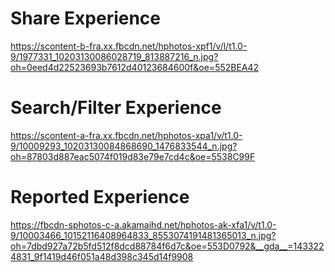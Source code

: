 # Share Experience #
https://scontent-b-fra.xx.fbcdn.net/hphotos-xpf1/v/l/t1.0-9/1977331_10203130086028719_813887216_n.jpg?oh=0eed4d22523693b7612d40123684600f&oe=552BEA42

# Search/Filter Experience #
https://scontent-a-fra.xx.fbcdn.net/hphotos-xpa1/v/t1.0-9/10009293_10203130084868690_1476833544_n.jpg?oh=87803d887eac5074f019d83e79e7cd4c&oe=5538C99F

# Reported Experience #

https://fbcdn-sphotos-c-a.akamaihd.net/hphotos-ak-xfa1/v/t1.0-9/10003466_10152116408964833_8553074191481365013_n.jpg?oh=7dbd927a72b5fd512f8dcd88784f6d7c&oe=553D0792&__gda__=1433224831_9f1419d46f051a48d398c345d14f9908